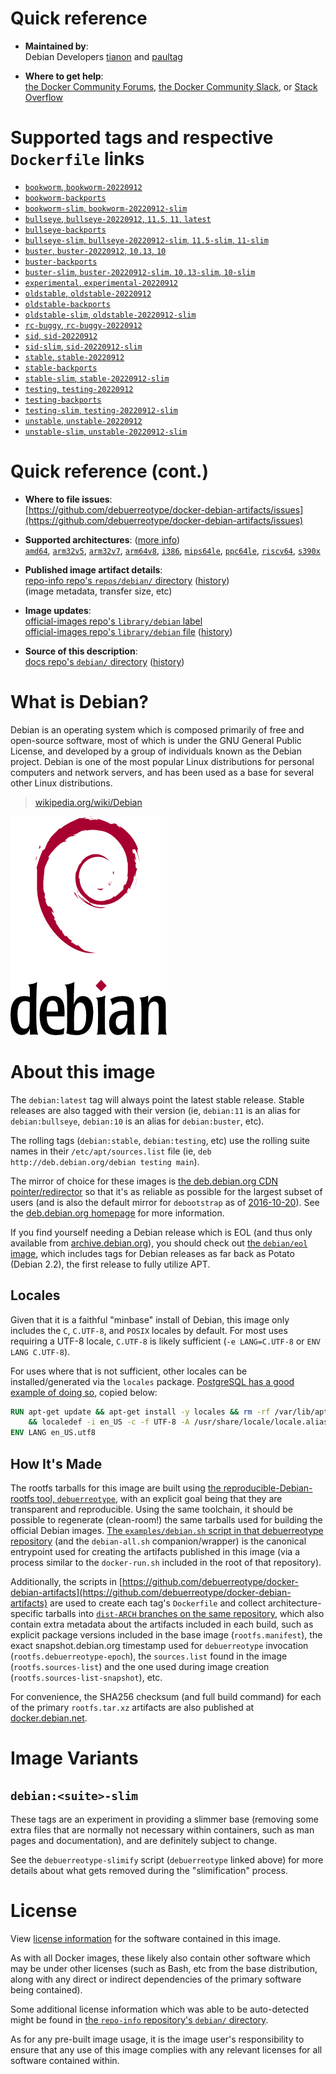 <!--

********************************************************************************

WARNING:

    DO NOT EDIT "debian/README.md"

    IT IS AUTO-GENERATED

    (from the other files in "debian/" combined with a set of templates)

********************************************************************************

-->

# Quick reference

-	**Maintained by**:  
	Debian Developers [tianon](https://qa.debian.org/developer.php?login=tianon) and [paultag](https://qa.debian.org/developer.php?login=paultag)

-	**Where to get help**:  
	[the Docker Community Forums](https://forums.docker.com/), [the Docker Community Slack](https://dockr.ly/slack), or [Stack Overflow](https://stackoverflow.com/search?tab=newest&q=docker)

# Supported tags and respective `Dockerfile` links

-	[`bookworm`, `bookworm-20220912`](https://github.com/debuerreotype/docker-debian-artifacts/blob/8b767b40652eff693130e3364e8636e1e1cd1e53/bookworm/Dockerfile)
-	[`bookworm-backports`](https://github.com/debuerreotype/docker-debian-artifacts/blob/8b767b40652eff693130e3364e8636e1e1cd1e53/bookworm/backports/Dockerfile)
-	[`bookworm-slim`, `bookworm-20220912-slim`](https://github.com/debuerreotype/docker-debian-artifacts/blob/8b767b40652eff693130e3364e8636e1e1cd1e53/bookworm/slim/Dockerfile)
-	[`bullseye`, `bullseye-20220912`, `11.5`, `11`, `latest`](https://github.com/debuerreotype/docker-debian-artifacts/blob/8b767b40652eff693130e3364e8636e1e1cd1e53/bullseye/Dockerfile)
-	[`bullseye-backports`](https://github.com/debuerreotype/docker-debian-artifacts/blob/8b767b40652eff693130e3364e8636e1e1cd1e53/bullseye/backports/Dockerfile)
-	[`bullseye-slim`, `bullseye-20220912-slim`, `11.5-slim`, `11-slim`](https://github.com/debuerreotype/docker-debian-artifacts/blob/8b767b40652eff693130e3364e8636e1e1cd1e53/bullseye/slim/Dockerfile)
-	[`buster`, `buster-20220912`, `10.13`, `10`](https://github.com/debuerreotype/docker-debian-artifacts/blob/8b767b40652eff693130e3364e8636e1e1cd1e53/buster/Dockerfile)
-	[`buster-backports`](https://github.com/debuerreotype/docker-debian-artifacts/blob/8b767b40652eff693130e3364e8636e1e1cd1e53/buster/backports/Dockerfile)
-	[`buster-slim`, `buster-20220912-slim`, `10.13-slim`, `10-slim`](https://github.com/debuerreotype/docker-debian-artifacts/blob/8b767b40652eff693130e3364e8636e1e1cd1e53/buster/slim/Dockerfile)
-	[`experimental`, `experimental-20220912`](https://github.com/debuerreotype/docker-debian-artifacts/blob/8b767b40652eff693130e3364e8636e1e1cd1e53/experimental/Dockerfile)
-	[`oldstable`, `oldstable-20220912`](https://github.com/debuerreotype/docker-debian-artifacts/blob/8b767b40652eff693130e3364e8636e1e1cd1e53/oldstable/Dockerfile)
-	[`oldstable-backports`](https://github.com/debuerreotype/docker-debian-artifacts/blob/8b767b40652eff693130e3364e8636e1e1cd1e53/oldstable/backports/Dockerfile)
-	[`oldstable-slim`, `oldstable-20220912-slim`](https://github.com/debuerreotype/docker-debian-artifacts/blob/8b767b40652eff693130e3364e8636e1e1cd1e53/oldstable/slim/Dockerfile)
-	[`rc-buggy`, `rc-buggy-20220912`](https://github.com/debuerreotype/docker-debian-artifacts/blob/8b767b40652eff693130e3364e8636e1e1cd1e53/rc-buggy/Dockerfile)
-	[`sid`, `sid-20220912`](https://github.com/debuerreotype/docker-debian-artifacts/blob/8b767b40652eff693130e3364e8636e1e1cd1e53/sid/Dockerfile)
-	[`sid-slim`, `sid-20220912-slim`](https://github.com/debuerreotype/docker-debian-artifacts/blob/8b767b40652eff693130e3364e8636e1e1cd1e53/sid/slim/Dockerfile)
-	[`stable`, `stable-20220912`](https://github.com/debuerreotype/docker-debian-artifacts/blob/8b767b40652eff693130e3364e8636e1e1cd1e53/stable/Dockerfile)
-	[`stable-backports`](https://github.com/debuerreotype/docker-debian-artifacts/blob/8b767b40652eff693130e3364e8636e1e1cd1e53/stable/backports/Dockerfile)
-	[`stable-slim`, `stable-20220912-slim`](https://github.com/debuerreotype/docker-debian-artifacts/blob/8b767b40652eff693130e3364e8636e1e1cd1e53/stable/slim/Dockerfile)
-	[`testing`, `testing-20220912`](https://github.com/debuerreotype/docker-debian-artifacts/blob/8b767b40652eff693130e3364e8636e1e1cd1e53/testing/Dockerfile)
-	[`testing-backports`](https://github.com/debuerreotype/docker-debian-artifacts/blob/8b767b40652eff693130e3364e8636e1e1cd1e53/testing/backports/Dockerfile)
-	[`testing-slim`, `testing-20220912-slim`](https://github.com/debuerreotype/docker-debian-artifacts/blob/8b767b40652eff693130e3364e8636e1e1cd1e53/testing/slim/Dockerfile)
-	[`unstable`, `unstable-20220912`](https://github.com/debuerreotype/docker-debian-artifacts/blob/8b767b40652eff693130e3364e8636e1e1cd1e53/unstable/Dockerfile)
-	[`unstable-slim`, `unstable-20220912-slim`](https://github.com/debuerreotype/docker-debian-artifacts/blob/8b767b40652eff693130e3364e8636e1e1cd1e53/unstable/slim/Dockerfile)

# Quick reference (cont.)

-	**Where to file issues**:  
	[https://github.com/debuerreotype/docker-debian-artifacts/issues](https://github.com/debuerreotype/docker-debian-artifacts/issues)

-	**Supported architectures**: ([more info](https://github.com/docker-library/official-images#architectures-other-than-amd64))  
	[`amd64`](https://hub.docker.com/r/amd64/debian/), [`arm32v5`](https://hub.docker.com/r/arm32v5/debian/), [`arm32v7`](https://hub.docker.com/r/arm32v7/debian/), [`arm64v8`](https://hub.docker.com/r/arm64v8/debian/), [`i386`](https://hub.docker.com/r/i386/debian/), [`mips64le`](https://hub.docker.com/r/mips64le/debian/), [`ppc64le`](https://hub.docker.com/r/ppc64le/debian/), [`riscv64`](https://hub.docker.com/r/riscv64/debian/), [`s390x`](https://hub.docker.com/r/s390x/debian/)

-	**Published image artifact details**:  
	[repo-info repo's `repos/debian/` directory](https://github.com/docker-library/repo-info/blob/master/repos/debian) ([history](https://github.com/docker-library/repo-info/commits/master/repos/debian))  
	(image metadata, transfer size, etc)

-	**Image updates**:  
	[official-images repo's `library/debian` label](https://github.com/docker-library/official-images/issues?q=label%3Alibrary%2Fdebian)  
	[official-images repo's `library/debian` file](https://github.com/docker-library/official-images/blob/master/library/debian) ([history](https://github.com/docker-library/official-images/commits/master/library/debian))

-	**Source of this description**:  
	[docs repo's `debian/` directory](https://github.com/docker-library/docs/tree/master/debian) ([history](https://github.com/docker-library/docs/commits/master/debian))

# What is Debian?

Debian is an operating system which is composed primarily of free and open-source software, most of which is under the GNU General Public License, and developed by a group of individuals known as the Debian project. Debian is one of the most popular Linux distributions for personal computers and network servers, and has been used as a base for several other Linux distributions.

> [wikipedia.org/wiki/Debian](https://en.wikipedia.org/wiki/Debian)

![logo](https://raw.githubusercontent.com/docker-library/docs/b449be7df57e9ed9086bb5821bfb5d6cdc5d67a4/debian/logo.png)

# About this image

The `debian:latest` tag will always point the latest stable release. Stable releases are also tagged with their version (ie, `debian:11` is an alias for `debian:bullseye`, `debian:10` is an alias for `debian:buster`, etc).

The rolling tags (`debian:stable`, `debian:testing`, etc) use the rolling suite names in their `/etc/apt/sources.list` file (ie, `deb http://deb.debian.org/debian testing main`).

The mirror of choice for these images is [the deb.debian.org CDN pointer/redirector](https://deb.debian.org) so that it's as reliable as possible for the largest subset of users (and is also the default mirror for `debootstrap` as of [2016-10-20](https://anonscm.debian.org/cgit/d-i/debootstrap.git/commit/?id=9e8bc60ad1ccf3a25ce7890526b70059f3e770de)). See the [deb.debian.org homepage](https://deb.debian.org) for more information.

If you find yourself needing a Debian release which is EOL (and thus only available from [archive.debian.org](http://archive.debian.org)), you should check out [the `debian/eol` image](https://hub.docker.com/r/debian/eol/), which includes tags for Debian releases as far back as Potato (Debian 2.2), the first release to fully utilize APT.

## Locales

Given that it is a faithful "minbase" install of Debian, this image only includes the `C`, `C.UTF-8`, and `POSIX` locales by default. For most uses requiring a UTF-8 locale, `C.UTF-8` is likely sufficient (`-e LANG=C.UTF-8` or `ENV LANG C.UTF-8`).

For uses where that is not sufficient, other locales can be installed/generated via the `locales` package. [PostgreSQL has a good example of doing so](https://github.com/docker-library/postgres/blob/69bc540ecfffecce72d49fa7e4a46680350037f9/9.6/Dockerfile#L21-L24), copied below:

```dockerfile
RUN apt-get update && apt-get install -y locales && rm -rf /var/lib/apt/lists/* \
	&& localedef -i en_US -c -f UTF-8 -A /usr/share/locale/locale.alias en_US.UTF-8
ENV LANG en_US.utf8
```

## How It's Made

The rootfs tarballs for this image are built using [the reproducible-Debian-rootfs tool, `debuerreotype`](https://github.com/debuerreotype/debuerreotype), with an explicit goal being that they are transparent and reproducible. Using the same toolchain, it should be possible to regenerate (clean-room!) the same tarballs used for building the official Debian images. [The `examples/debian.sh` script in that debuerreotype repository](https://github.com/debuerreotype/debuerreotype/blob/master/examples/debian.sh) (and the `debian-all.sh` companion/wrapper) is the canonical entrypoint used for creating the artifacts published in this image (via a process similar to the `docker-run.sh` included in the root of that repository).

Additionally, the scripts in [https://github.com/debuerreotype/docker-debian-artifacts](https://github.com/debuerreotype/docker-debian-artifacts) are used to create each tag's `Dockerfile` and collect architecture-specific tarballs into [`dist-ARCH` branches on the same repository](https://github.com/debuerreotype/docker-debian-artifacts/branches), which also contain extra metadata about the artifacts included in each build, such as explicit package versions included in the base image (`rootfs.manifest`), the exact snapshot.debian.org timestamp used for `debuerreotype` invocation (`rootfs.debuerreotype-epoch`), the `sources.list` found in the image (`rootfs.sources-list`) and the one used during image creation (`rootfs.sources-list-snapshot`), etc.

For convenience, the SHA256 checksum (and full build command) for each of the primary `rootfs.tar.xz` artifacts are also published at [docker.debian.net](https://docker.debian.net/).

# Image Variants

## `debian:<suite>-slim`

These tags are an experiment in providing a slimmer base (removing some extra files that are normally not necessary within containers, such as man pages and documentation), and are definitely subject to change.

See the `debuerreotype-slimify` script (`debuerreotype` linked above) for more details about what gets removed during the "slimification" process.

# License

View [license information](https://www.debian.org/social_contract#guidelines) for the software contained in this image.

As with all Docker images, these likely also contain other software which may be under other licenses (such as Bash, etc from the base distribution, along with any direct or indirect dependencies of the primary software being contained).

Some additional license information which was able to be auto-detected might be found in [the `repo-info` repository's `debian/` directory](https://github.com/docker-library/repo-info/tree/master/repos/debian).

As for any pre-built image usage, it is the image user's responsibility to ensure that any use of this image complies with any relevant licenses for all software contained within.
